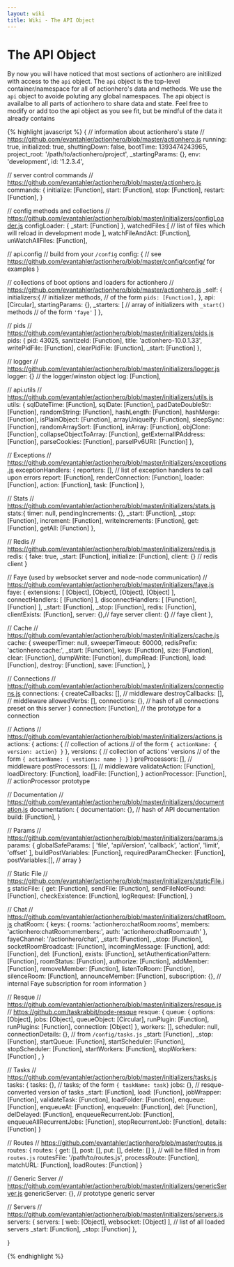 ```yaml
---
layout: wiki
title: Wiki - The API Object
---
```


# The API Object

By now you will have noticed that most sections of actionhero are initilized with access to the `api` object.  The `api` object is the top-level container/namespace for all of actionhero's data and methods.  We use the `api` object to avoide poluting any global namespaces.  The api object is availalbe to all parts of actionhero to share data and state.  Feel free to modify or add too the api object as you see fit, but be mindful of the data it already contains

{% highlight javascript %}
{ 
  // information about actionhero's state
  // https://github.com/evantahler/actionhero/blob/master/actionhero.js
  running: true,
  initialized: true,
  shuttingDown: false,
  bootTime: 1393474243965,
  project_root: '/path/to/actionhero/project',
  _startingParams: {},
  env: 'development',
  id: '1.2.3.4',

  // server control commands
  // https://github.com/evantahler/actionhero/blob/master/actionhero.js
  commands: {
    initialize: [Function],
    start: [Function],
    stop: [Function],
    restart: [Function],
  }

  // config methods and collections
  // https://github.com/evantahler/actionhero/blob/master/initializers/configLoader.js
  configLoader: { _start: [Function] },
  watchedFiles:[ 
    // list of files which will reload in development mode
  ],
  watchFileAndAct: [Function],
  unWatchAllFiles: [Function],

  // api.config
  // build from your `/config`
  config: {
    // see https://github.com/evantahler/actionhero/blob/master/config/config/ for examples
  }

  // collections of boot options and loaders for actionhero 
  // https://github.com/evantahler/actionhero/blob/master/actionhero.js
  _self: { 
    initializers:{ 
      // initializer methods,
      // of the form `pids: [Function],`
    },
    api: [Circular],
    startingParams: {},
    _starters: [
     // array of initializers with `_start()` methods
     // of the form `'faye'`
    ] 
  },
  
  // pids
  // https://github.com/evantahler/actionhero/blob/master/initializers/pids.js
  pids: { 
    pid: 43025,
    sanitizeId: [Function],
    title: 'actionhero-10.0.1.33',
    writePidFile: [Function],
    clearPidFile: [Function],
    _start: [Function] 
  },

  // logger
  // https://github.com/evantahler/actionhero/blob/master/initializers/logger.js
  logger: {} // the logger/winston object
  log: [Function],

  // api.utils
  // https://github.com/evantahler/actionhero/blob/master/initializers/utils.js
  utils: { 
    sqlDateTime: [Function],
    sqlDate: [Function],
    padDateDoubleStr: [Function],
    randomString: [Function],
    hashLength: [Function],
    hashMerge: [Function],
    isPlainObject: [Function],
    arrayUniqueify: [Function],
    sleepSync: [Function],
    randomArraySort: [Function],
    inArray: [Function],
    objClone: [Function],
    collapseObjectToArray: [Function],
    getExternalIPAddress: [Function],
    parseCookies: [Function],
    parseIPv6URI: [Function] 
  },

  // Exceptions 
  // https://github.com/evantahler/actionhero/blob/master/initializers/exceptions.js
  exceptionHandlers: { 
    reporters: [], // list of exception handlers to call upon errors
    report: [Function],
    renderConnection: [Function],
    loader: [Function],
    action: [Function],
    task: [Function] 
  },
  
  // Stats
  // https://github.com/evantahler/actionhero/blob/master/initializers/stats.js
  stats:{ 
    timer: null,
    pendingIncrements: {},
    _start: [Function],
    _stop: [Function],
    increment: [Function],
    writeIncrements: [Function],
    get: [Function],
    getAll: [Function] 
  },
  
  // Redis
  // https://github.com/evantahler/actionhero/blob/master/initializers/redis.js
  redis: { 
    fake: true,
    _start: [Function],
    initialize: [Function],
    client: {} // redis client
  }
  
  // Faye (used by websocket server and node-node communication)
  // https://github.com/evantahler/actionhero/blob/master/initializers/faye.js
  faye: {
    extensions: [ [Object], [Object], [Object], [Object] ],
    connectHandlers: [ [Function] ],
    disconnectHandlers: [ [Function], [Function] ],
    _start: [Function],
    _stop: [Function],
    redis: [Function],
    clientExists: [Function],
    server: {},// faye server 
    client: {} // faye client
  },
  
  // Cache
  // https://github.com/evantahler/actionhero/blob/master/initializers/cache.js
  cache: {
    sweeperTimer: null,
    sweeperTimeout: 60000,
    redisPrefix: 'actionhero:cache:',
    _start: [Function],
    keys: [Function],
    size: [Function],
    clear: [Function],
    dumpWrite: [Function],
    dumpRead: [Function],
    load: [Function],
    destroy: [Function],
    save: [Function],
  }
  
  // Connections
  // https://github.com/evantahler/actionhero/blob/master/initializers/connections.js
  connections: {
    createCallbacks: [],  // middleware
    destroyCallbacks: [], // middleware
    allowedVerbs: [],
    connections: {}, // hash of all connections preset on this server
  }
  connection: [Function], // the prototype for a connection
  
  // Actions
  // https://github.com/evantahler/actionhero/blob/master/initializers/actions.js
  actions: {
    actions: {
      // collection of actions
      // of the form `{ actionName: { version: action} }`
    },
    versions: {
      // collection of actions' versions
      // of the form `{ actionName: { vestions: name } }`
    }
    preProcessors: [],  // middleware
    postProcessors: [], // middleware
    validateAction: [Function],
    loadDirectory: [Function],
    loadFile: [Function],
  }
  actionProcessor: [Function], // actionProcessor prototype

  // Documentation
  // https://github.com/evantahler/actionhero/blob/master/initializers/documentation.js
  documentation: {
    documentation: {}, // hash of API documentation
    build: [Function],
  }
  
  // Params
  // https://github.com/evantahler/actionhero/blob/master/initializers/params.js
  params: {
    globalSafeParams: [ 'file', 'apiVersion', 'callback', 'action', 'limit', 'offset' ],
    buildPostVariables: [Function],
    requiredParamChecker: [Function],
    postVariables:[], // array
  }
  
  // Static File
  // https://github.com/evantahler/actionhero/blob/master/initializers/staticFile.js
  staticFile: {
    get: [Function],
    sendFile: [Function],
    sendFileNotFound: [Function],
    checkExistence: [Function],
    logRequest: [Function],
  }
  
  // Chat
  // https://github.com/evantahler/actionhero/blob/master/initializers/chatRoom.js
  chatRoom: {
    keys: { 
      rooms: 'actionhero:chatRoom:rooms',
      members: 'actionhero:chatRoom:members:',
      auth: 'actionhero:chatRoom:auth' 
    },
    fayeChannel: '/actionhero/chat',
    _start: [Function],
    _stop: [Function],
    socketRoomBroadcast: [Function],
    incomingMessage: [Function],
    add: [Function],
    del: [Function],
    exists: [Function],
    setAuthenticationPattern: [Function],
    roomStatus: [Function],
    authorize: [Function],
    addMember: [Function],
    removeMember: [Function],
    listenToRoom: [Function],
    silenceRoom: [Function],
    announceMember: [Function],
    subscription: {}, // internal Faye subscription for room information
  }
  
  // Resque
  // https://github.com/evantahler/actionhero/blob/master/initializers/resque.js
  // https://github.com/taskrabbit/node-resque
  resque: {
    queue: { 
      options: [Object],
      jobs: [Object],
      queueObject: [Circular],
      runPlugin: [Function],
      runPlugins: [Function],
      connection: [Object] 
    },
    workers: [],
    scheduler: null,
    connectionDetails: {}, // from `/config/tasks.js`
    _start: [Function],
    _stop: [Function],
    startQueue: [Function],
    startScheduler: [Function],
    stopScheduler: [Function],
    startWorkers: [Function],
    stopWorkers: [Function] ,
  }
  
  // Tasks
  // https://github.com/evantahler/actionhero/blob/master/initializers/tasks.js
  tasks: {
    tasks: {}, // tasks; of the form `{ taskName: task}`
    jobs: {}, // resque-converted version of tasks
    _start: [Function],
    load: [Function],
    jobWrapper: [Function],
    validateTask: [Function],
    loadFolder: [Function],
    enqueue: [Function],
    enqueueAt: [Function],
    enqueueIn: [Function],
    del: [Function],
    delDelayed: [Function],
    enqueueRecurrentJob: [Function],
    enqueueAllRecurrentJobs: [Function],
    stopRecurrentJob: [Function],
    details: [Function] 
  }
  
  // Routes
  // https://github.com/evantahler/actionhero/blob/master/routes.js
  routes: {
    routes: { get: [], post: [], put: [], delete: [] }, // will be filled in from `routes.js`
    routesFile: '/path/to/routes.js',
    processRoute: [Function],
    matchURL: [Function],
    loadRoutes: [Function]
  }
  
  // Generic Server
  // https://github.com/evantahler/actionhero/blob/master/initializers/genericServer.js
  genericServer: {}, // prototype generic server
 
  // Servers
  // https://github.com/evantahler/actionhero/blob/master/initializers/servers.js
  servers:
   { servers: [ web: [Object], websocket: [Object] ], // list of all loaded servers
     _start: [Function],
     _stop: [Function] },
  
 }

{% endhighlight %}